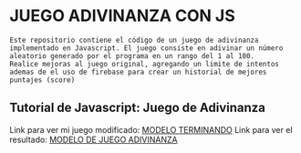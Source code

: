 # JUEGO ADIVINANZA CON JS

    Este repositorio contiene el código de un juego de adivinanza implementado en Javascript. El juego consiste en adivinar un número aleatorio generado por el programa en un rango del 1 al 100. 
    Realice mejoras al juego original, agregando un limite de intentos ademas de el uso de firebase para crear un historial de mejores puntajes (score)

## Tutorial de Javascript: Juego de Adivinanza

Link para ver mi juego modificado: [MODELO TERMINANDO](https)
Link para ver el resultado: [MODELO DE JUEGO ADIVINANZA](https://juego-adivinanza-tutorial-js.netlify.app/)




